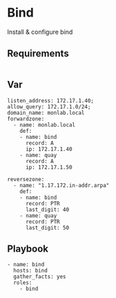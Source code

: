 # Bind

Install & configure bind

## Requirements

```
```

## Var

```
listen_address: 172.17.1.40;
allow_query: 172.17.1.0/24;
domain_name: monlab.local
forwardzone:
  - name: monlab.local
    def:
    - name: bind
      record: A
      ip: 172.17.1.40
    - name: quay
      record: A
      ip: 172.17.1.50

reversezone:
  - name: "1.17.172.in-addr.arpa"
    def:
    - name: bind
      record: PTR
      last_digit: 40
    - name: quay
      record: PTR
      last_digit: 50
```

## Playbook

```
- name: bind
  hosts: bind
  gather_facts: yes
  roles:
    - bind
```
